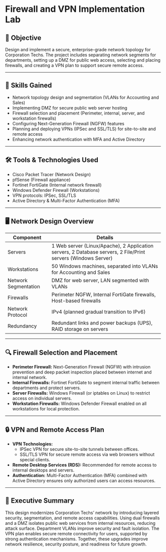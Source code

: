 

# Firewall and VPN Implementation Lab

## 📌 Objective  
Design and implement a secure, enterprise-grade network topology for Corporation Techs. The project includes separating network segments for departments, setting up a DMZ for public web access, selecting and placing firewalls, and creating a VPN plan to support secure remote access.

---

## 🧠 Skills Gained  
- Network topology design and segmentation (VLANs for Accounting and Sales)  
- Implementing DMZ for secure public web server hosting  
- Firewall selection and placement (Perimeter, internal, server, and workstation firewalls)  
- Configuring Next-Generation Firewall (NGFW) features  
- Planning and deploying VPNs (IPSec and SSL/TLS) for site-to-site and remote access  
- Enhancing network authentication with MFA and Active Directory  

---

## 🛠️ Tools & Technologies Used  
- Cisco Packet Tracer (Network Design)  
- pfSense (Firewall appliance)  
- Fortinet FortiGate (Internal network firewall)  
- Windows Defender Firewall (Workstations)  
- VPN protocols: IPSec, SSL/TLS  
- Active Directory & Multi-Factor Authentication (MFA)  

---

## 🖥️ Network Design Overview  

| Component               | Details                                              |
|------------------------|------------------------------------------------------|
| Servers                | 1 Web server (Linux/Apache), 2 Application servers, 2 Database servers, 2 File/Print servers (Windows Server)  |
| Workstations           | 50 Windows machines, separated into VLANs for Accounting and Sales |
| Network Segmentation   | DMZ for web server, LAN segmented with VLANs         |
| Firewalls              | Perimeter NGFW, Internal FortiGate firewalls, Host-based firewalls |
| Network Protocol       | IPv4 (planned gradual transition to IPv6)            |
| Redundancy             | Redundant links and power backups (UPS), RAID storage on servers |



---

## 🔍 Firewall Selection and Placement  

- **Perimeter Firewall:** Next-Generation Firewall (NGFW) with intrusion prevention and deep packet inspection placed between internet and internal network.  
- **Internal Firewalls:** Fortinet FortiGate to segment internal traffic between departments and protect servers.  
- **Server Firewalls:** Windows Firewall (or iptables on Linux) to restrict access on individual servers.  
- **Workstation Firewalls:** Windows Defender Firewall enabled on all workstations for local protection.  



---

## 🔒 VPN and Remote Access Plan  

- **VPN Technologies:**  
   - IPSec VPN for secure site-to-site tunnels between offices.  
   - SSL/TLS VPN for secure remote access via web browsers without special clients.  
- **Remote Desktop Services (RDS):** Recommended for remote access to internal desktops and servers.  
- **Authentication:** Multi-Factor Authentication (MFA) combined with Active Directory ensures only authorized users can access resources.  

---

## 📄 Executive Summary  

This design modernizes Corporation Techs’ network by introducing layered security, segmentation, and remote access capabilities. Using dual firewalls and a DMZ isolates public web services from internal resources, reducing attack surface. Department VLANs improve security and fault isolation. The VPN plan enables secure remote connectivity for users, supported by strong authentication mechanisms. Together, these upgrades improve network resilience, security posture, and readiness for future growth.



